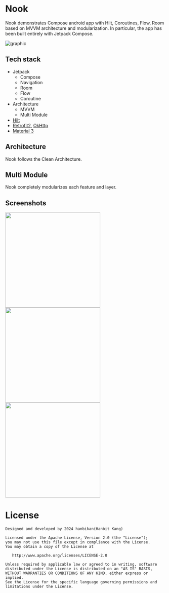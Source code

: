# Nook

Nook demonstrates Compose android app with Hilt, Coroutines, Flow, Room based on MVVM architecture and modularization. In particular, the app has been built entirely with Jetpack Compose.

![graphic](https://github.com/hanbikan/Nook/assets/58168528/44e663ee-c7df-4106-8db8-aa74bbbef30d)

## Tech stack

- Jetpack
  - Compose
  - Navigation
  - Room
  - Flow
  - Coroutine
- Architecture
  - MVVM
  - Multi Module
- [Hilt](https://dagger.dev/hilt/)
- [Retrofit2](https://github.com/square/retrofit), [OkHttp](https://square.github.io/okhttp/)
- [Material 3](https://m3.material.io/)

## Architecture
Nook follows the Clean Architecture.

## Multi Module
Nook completely modularizes each feature and layer.

## Screenshots
<img width="300" src="https://github.com/hanbikan/Nook/assets/58168528/5ae364ed-76e4-4da5-a23f-85981897ea12"/>

<img width="300" src="https://github.com/hanbikan/Nook/assets/58168528/83e42bc5-5850-41a4-b1fd-a84dd3742e6f"/>

<img width="300" src="https://github.com/hanbikan/Nook/assets/58168528/807b182c-f92e-4d17-bf79-e80764025289"/>


# License
```
Designed and developed by 2024 hanbikan(Hanbit Kang)

Licensed under the Apache License, Version 2.0 (the "License");
you may not use this file except in compliance with the License.
You may obtain a copy of the License at

   http://www.apache.org/licenses/LICENSE-2.0

Unless required by applicable law or agreed to in writing, software
distributed under the License is distributed on an "AS IS" BASIS,
WITHOUT WARRANTIES OR CONDITIONS OF ANY KIND, either express or implied.
See the License for the specific language governing permissions and
limitations under the License.
```
